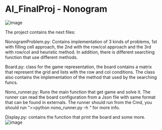 # AI_FinalProj - Nonogram 
![image](https://user-images.githubusercontent.com/44048156/71555141-26be6f00-2a31-11ea-8baf-0052df358439.png)


The project contains the next files:

NonogramProblem.py:
Contains implementation of 3 kinds of problems, 1st with filling cell approach, the 2nd with the row/col approach and the 3rd with row/col and heuristic method.  In addition, there is different searching function that use different methods.

Board.py:
class for the game representation, the board contains a matrix that represent the grid and lists with the row and col conditions. The class also contains the implementation of the method that used by the searching funcs.

Nono_runner.py:
Runs the main function that get game and solve it. The runner can read the board configuration from a Json file with same format that can be found in externals. The runner should run from the Cmd, you should run ”>>python nono_runner.py –h “ for more info.

Display.py:
contains the function that print the board and some more.
![image](https://user-images.githubusercontent.com/44048156/71555155-58cfd100-2a31-11ea-8671-a552cde8ded9.png)
